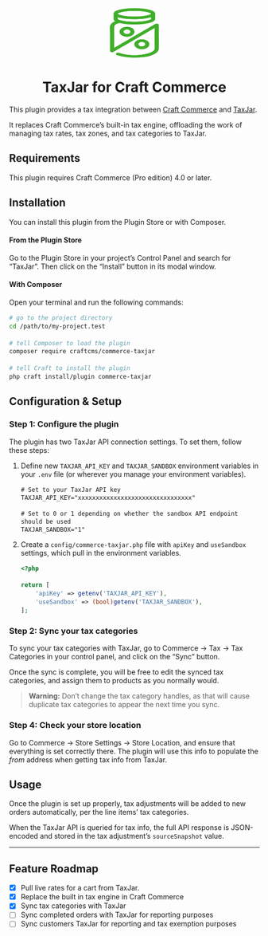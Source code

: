 <p align="center"><img src="./src/icon.svg" width="100" height="100" alt="TaxJar icon"></p>

<h1 align="center">TaxJar for Craft Commerce</h1>

This plugin provides a tax integration between [Craft Commerce](https://craftcms.com/commerce) and [TaxJar](https://www.taxjar.com/).

It replaces Craft Commerce’s built-in tax engine, offloading the work of managing tax rates, tax zones, and tax categories to TaxJar.

## Requirements

This plugin requires Craft Commerce (Pro edition) 4.0 or later.

## Installation

You can install this plugin from the Plugin Store or with Composer.

#### From the Plugin Store

Go to the Plugin Store in your project’s Control Panel and search for “TaxJar”. Then click on the “Install” button in its modal window.

#### With Composer

Open your terminal and run the following commands:

```bash
# go to the project directory
cd /path/to/my-project.test

# tell Composer to load the plugin
composer require craftcms/commerce-taxjar

# tell Craft to install the plugin
php craft install/plugin commerce-taxjar
```

## Configuration & Setup

### Step 1: Configure the plugin

The plugin has two TaxJar API connection settings. To set them, follow these steps: 

1. Define new `TAXJAR_API_KEY` and `TAXJAR_SANDBOX` environment variables in your `.env` file (or wherever you manage your environment variables).

   ```
   # Set to your TaxJar API key
   TAXJAR_API_KEY="xxxxxxxxxxxxxxxxxxxxxxxxxxxxxxxx"
   
   # Set to 0 or 1 depending on whether the sandbox API endpoint should be used
   TAXJAR_SANDBOX="1"
   ```

2. Create a `config/commerce-taxjar.php` file with `apiKey` and `useSandbox` settings, which pull in the environment variables.

   ```php
   <?php
   
   return [
       'apiKey' => getenv('TAXJAR_API_KEY'),
       'useSandbox' => (bool)getenv('TAXJAR_SANDBOX'),
   ];
   ```

### Step 2: Sync your tax categories

To sync your tax categories with TaxJar, go to Commerce → Tax → Tax Categories in your control panel, and click on the “Sync” button.

Once the sync is complete, you will be free to edit the synced tax categories, and assign them to products as you normally would.

> **Warning:** Don’t change the tax category handles, as that will cause duplicate tax categories to appear the next time you sync. 

### Step 4: Check your store location

Go to Commerce → Store Settings → Store Location, and ensure that everything is set correctly there. The plugin will use this info to populate the _from_ address when getting tax info from TaxJar.

## Usage

Once the plugin is set up properly, tax adjustments will be added to new orders automatically, per the line items’ tax categories.

When the TaxJar API is queried for tax info, the full API response is JSON-encoded and stored in the tax adjustment’s `sourceSnapshot` value.

---

## Feature Roadmap

- [x] Pull live rates for a cart from TaxJar.
- [x] Replace the built in tax engine in Craft Commerce
- [x] Sync tax categories with TaxJar
- [ ] Sync completed orders with TaxJar for reporting purposes
- [ ] Sync customers TaxJar for reporting and tax exemption purposes
